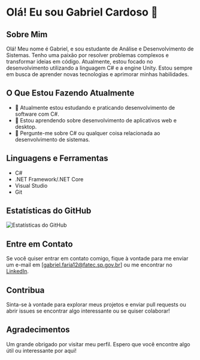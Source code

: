 # Olá! Eu sou Gabriel Cardoso 👋

## Sobre Mim

Olá! Meu nome é Gabriel, e sou estudante de Análise e Desenvolvimento de Sistemas. Tenho uma paixão por resolver problemas complexos e transformar ideias em código. Atualmente, estou focado no desenvolvimento utilizando a linguagem C# e a engine Unity. Estou sempre em busca de aprender novas tecnologias e aprimorar minhas habilidades.

## O Que Estou Fazendo Atualmente

- 🔭 Atualmente estou estudando e praticando desenvolvimento de software com C#.
- 🌱 Estou aprendendo sobre desenvolvimento de aplicativos web e desktop.
- 💬 Pergunte-me sobre C# ou qualquer coisa relacionada ao desenvolvimento de sistemas.

## Linguagens e Ferramentas

- C#
- .NET Framework/.NET Core
- Visual Studio
- Git

## Estatísticas do GitHub

![Estatísticas do GitHub](https://github-readme-stats.vercel.app/api?username=GabrielCardosoCT&show_icons=true)

## Entre em Contato

Se você quiser entrar em contato comigo, fique à vontade para me enviar um e-mail em [gabriel.faria12@fatec.sp.gov.br] ou me encontrar no [LinkedIn](https://www.linkedin.com/in/gabrielcardosof/).

## Contribua

Sinta-se à vontade para explorar meus projetos e enviar pull requests ou abrir issues se encontrar algo interessante ou se quiser colaborar!

## Agradecimentos

Um grande obrigado por visitar meu perfil. Espero que você encontre algo útil ou interessante por aqui!

